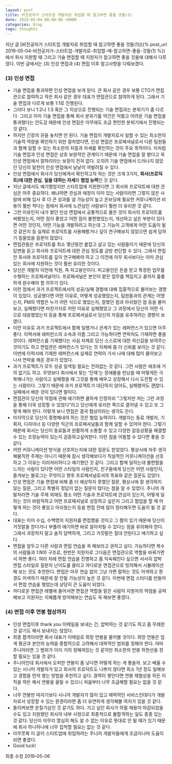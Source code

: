 ```yaml
---
layout: post
title: 비전공자가 스타트업 개발자로 취업할 때 참고하면 좋을 것들(2)
date: 2019-05-04 00:00:00 +0900
categories: blog
tags: thoughts
---
```


지난 글 [비전공자가 스타트업 개발자로 취업할 때 참고하면 좋을 것들(1)]({% post_url  2019-05-04-비전공자가-스타트업-개발자로-취업할-때-참고하면-좋을-것들(1) %})에서 회사 지원할 때 그리고 기술 면접할 때 지원자가 참고하면 좋을 것들에 대해서 다루었다. 이번 글에서는 (3) 인성 면접과 (4) 면접 이후 참고사항을 다뤄보겠다.

### (3) 인성 면접

- 기술 면접을 통과하면 인성 면접을 보게 된다. 큰 회사 같은 경우 보통 CTO가 면접관으로 참여하고 작은 회사 같은 경우 대표가 면접관으로 참여하게 된다. 그래서 기술 면접과 다르게 보통 1:1로 진행된다.
- 그러다 보니 1:2나 1:3 혹은 그 이상으로 진행되는 기술 면접과는 분위기가 좀 다르다. 그리고 이미 기술 면접을 통해 회사 분위기를 약간은 익혔고 어려운 기술 면접을 통과했다는 안도감 때문에 인성 면접은 아무래도 조금 편안한 분위기에서 진행되는 것 같다.
- 하지만 긴장의 끈을 놓치면 안 된다. 기술 면접이 개발자로서 일할 수 있는 최소한의 기술적 역량을 확인하기 위한 절차였다면, 인성 면접은 프로페셔널로서 다른 팀원들과 함께 일할 수 있는 최소한의 자질과 자세를 확인하는 것이 주요 목적이다. 이처럼 기술 면접과 인성 면접은 상호 보완적인 관계이기 때문에 기술 면접을 잘 봤다고 꼭 인성 면접에서 잘하리라는 보장이 전혀 없다. 오히려 기술 면접에서 드러나지 않았던 당신의 밑천이 인성 면접에서 낱낱이 까발려질 수 있다.
- 인성 면접에서 회사가 당신에게서 확인하고자 하는 것은 크게 3가지, **회사(프로덕트)에 대한 관심**, **일을 대하는 자세**와 **협업 능력**인 것 같다.
- 지난 글에서도 얘기했었지만 스타트업에 지원한다면 그 회사와 프로덕트에 대한 관심은 아주 중요하다. 왜냐하면 관심과 애정이 이미 있는 사람이라면 그렇지 않은 사람에 비해 입사 후 더 큰 성과를 낼 가능성이 높고 온보딩에 필요한 커뮤니케이션 비용이 훨씬 적다는 점에서 회사에 노관심인 사람보다 훨씬 더 유리한 것 같다.
- 그런 이유인지 내가 봤던 인성 면접에서 공통적으로 물은 것이 회사의 프로덕트를 써봤었는지, 어떤 점이 좋았고 어떤 점이 불편했었는지, 개선하고 싶은 부분이 있다면 어떤 것인지, 어떤 기능을 개발하려고 하는데 그 기능이 고객에게 어떤 도움이 될 것 같은지 등 실제로 프로덕트를 사용해봤거나 깊이 연구해보지 않았으면 쉽게 답하기 힘들었을 질문이 많았다.
- 면접관들은 프로덕트를 최소 몇년동안 붙잡고 살고 있는 사람들이기 때문에 당신의 답변을 듣고 회사와 프로덕트에 대한 관심 정도를 금방 판단할 수 있다. 그래서 면접 전 회사와 프로덕트를 깊이 연구해봐야 하고 그 이전에 아무 회사보다는 이미 관심있는 회사에 지원하는 것이 훨씬 유리한 것이다.
- 당신은 개발자 이전에 직원, 즉 피고용인이다. 피고용인은 돈을 받고 특정한 업무를 수행하는 프로페셔널이다. 프로페셔널은 본인이 맡은 업무를 책임지고 끝까지 훌륭하게 완수해야 할 의무가 있다.
- 이런 점에서 과거 프로젝트에서의 성공/실패 경험에 대해 집중적으로 물어보는 경향이 있었다. 성공했다면 어떤 이유로, 어떻게 성공했었는지, 팀원들과의 관계는 어땠는지, PM의 역할은 누가 어떤 식으로 했었는지, 잘했던 점과 아쉬웠던 점 등을 물어보고, 실패했다면 마찬가지로 어떤 이유로 실패했었고 그 과정에서 당신이 어떤 식으로 대응했었는지 등을 통해 프로페셔널로서 당신의 자질을 유추하려는 경향이 보였다.
- 이런 이유로 과거 프로젝트에서 함께 일했거나 관계가 있는 레퍼런스가 있으면 아주 좋다. 이력서에 레퍼런스의 소속과 이름 그리고 가능하다면 연락처도 기재하면 좋을 것이다. 레퍼런스를 기재했다는 사실 자체로 당신 스스로에 대한 자신감을 보여주는 것이기도 하고 면접관은 레퍼런스가 있다는 것 자체에 좀 더 신뢰를 보이는 것 같다. 이번에 이력서에 기재한 레퍼런스에 실제로 연락이 가서 나에 대해 많이 물어보고 나서 연락을 해온 경우가 있었다.
- 과거 프로젝트가 모두 성공 일색일 필요는 전혀없는 것 같다. 그런 사람은 애초에 거의 없기도 하고. 무엇보다 회사에서 찾는 '인재'는 장애물을 만났을 때 어떻게든 극복해나가는 사람이고 실패했을 때 그것을 통해 배우고 성장해서 다시 도전할 수 있는 사람이다. 그렇기 때문에 과거 프로젝트가 대단하지 않아도, 실패했어도 괜찮다. 실패에서 배운 것이 있다면 말이다. 
- 면접관이 당신의 약점에 관해 얘기하면 쿨하게 인정하되 “그렇지만 저는 그런 과정을 통해 더욱 성장할 수 있었다”라고 당신에게 유리한 쪽으로 끌어낼 수 있고 또 그렇게 해야 한다. 이렇게 보니 면접은 결국 협상이라는 생각도 든다.
- 마지막으로 당신이 증명해내야 하는 것은 협업 능력이다. 개발자는 동료 개발자, 기획자, 디자이너 등 다양한 직군의 프로페셔널들과 함께 일할 수 있어야 한다. 그렇기 때문에 회사는 당신이 동료들과 원활하게 소통할 수 있고 다양한 갈등상황을 해결할 수 있는 조정능력이 있는지 검증하고싶어한다. 이런 점을 어필할 수 있다면 좋을 것 같다.
- 어떤 커뮤니케이션 방식을 선호하는지에 대한 질문도 받았었다. 평상시에 자주 생각해봄직한 주제는 아니기 때문에 잠시 생각해보다가 직설적인 커뮤니케이션을 선호하고 그 이유는 이러저러하다고 얘기했던 것 같다. 그리고 함께 일하는데 불편함을 느끼는 사람이 있다면 어떤 스타일의 사람인지, 친구들에게 당신은 어떤 사람인지, 즐겨보는 블로그는 무엇이고 향후 프로페셔널로서의 목표와 같은 질문도 있었다.
- 인성 면접은 기술 면접에 비해 좀 더 예상하지 못했던 질문, 평상시에 잘 생각하지 않는 질문, 그리고 특별히 정답이 없는 질문이 많다는 점을 알 수 있었다. 주니어 개발자라면 기술 주제 외에도 평소 어떤 기술과 프로덕트에 관심이 있는지, 어떻게 일하는 것이 바람직하고 어떤 프로페셔널로 성장하고 싶은지 그리고 협업을 할 때 어떻게 하는 것이 좋았고 아쉬웠는지 등을 면접 전에 많이 정리해두면 도움이 될 것 같다.
- 대표는 이미 수십, 수백명의 지원자를 면접했을 것이고 그 짬이 있기 때문에 당신이 거짓말을 한다거나 부풀려 얘기하면 바로 알아차릴 수 있다는 점을 유의해야 한다. 그래서 과장하지 말고 솔직 담백하게, 그리고 거짓말은 절대 안된다고 얘기하고 싶다.
- 면접을 앞두고 다른 사람과 면접 연습을 꼭 해보라고 권하고 싶다. 가능하다면 복수의 사람들과 1:N의 구조로, 한번은 지원자로 그다음은 면접관으로 역할을 바꿔가면서 하면 좋다. 여러 차례 면접 연습을 진행하고 좀 익숙해진다 싶으면 서서히 압박 면접 스타일로 질문의 난이도를 올리고 까다로운 면접관으로 빙의해서 시뮬레이션해 보는 것도 추천한다. 면접은 아무 연습 없이 그냥 가면 말하는 것도 어색하고 환경도 어색하기 때문에 잘 안될 가능성이 높은 것 같다. 이번에 면접 스터디를 만들어서 면접 연습을 했었는데 상당히 큰 도움이 되었다.
- 까다로운 면접관 레벨에 들어서면 면접관 역할을 맡은 사람이 지원자의 약점을 공략해보고 지원자는 지혜롭게 방어해보는 연습도 꼭 해보면 좋겠다.


### (4) 면접 이후 연봉 협상까지

- 인성 면접이후 thank you 이메일을 보내는 건, 압박하는 것 같기도 하고 좀 무례한 것 같기도 해서 보내지는 않았다.
- 최종 합격이라면 회사 대표가 이메일로 희망 연봉을 물어볼 것이다. 희망 연봉은 업계 평균과 본인의 능력을 종합적으로 고려해서 대략적인 범위를 정해야 한다. 아마 주니어라면 그 범위가 이미 거의 정해져있는 것 같지만 최소한의 연봉 하한선을 정할 필요는 있을 것 같다.
- 주니어인데 회사에서 오퍼한 연봉이 좀 낮다면 어떻게 하는 게 좋을까. 보고 배울 수 있는 시니어 개발자가 있고 회사의 프로덕트도 나쁘지 않다면 최소 1년 정도 일해보고 경험을 먼저 쌓는 방법을 추천하고 싶다. 경력이 쌓인다면 연봉 재협상을 하든 이직을 하든 해서 연봉을 올릴 수 있으니 처음부터 너무 조급해할 필요는 없을 것 같다.
- 너무 연봉만 따지기보다 시니어 개발자가 많이 있고 매력적인 서비스인데다가 개발자로서 성장할 수 있는 환경이라면 좀 더 유연하게 생각해볼 여지가 있을 것 같다.
- 돌이켜보면 운칠기삼인 것 같기도 하다. 가고 싶던 회사가 하필 채용이 마감되었을 수도 있고 지원했던 회사의 내부 사정으로 최종적으로 불합격하는 일도 종종 있는 것 같다. 당신이 아무리 열심히 해도 알 수 없는 이유로 뜻대로 안 될 때가 있기 때문에 회사 하나하나에 너무 집착할 필요는 없는 것 같다.
- 아무쪼록 이 글이 스타트업에 취업하려는 주니어 개발자들에게 조금이나마 도움이 되면 좋겠다.
- Good luck!


최종 수정 2019-05-06